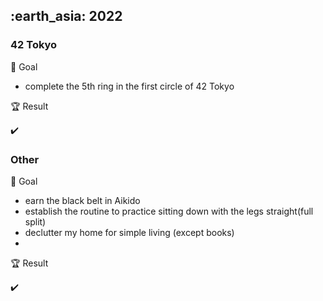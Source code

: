 <h2> :earth_asia: 2022 </h2>

<h3>42 Tokyo </h3>

:dart: Goal
- complete the 5th ring in the first circle of 42 Tokyo



:trophy: Result

:heavy_check_mark: 

<h3>Other </h3>

:dart: Goal
- earn the black belt in Aikido
- establish the routine to practice sitting down with the legs straight(full split)
- declutter my home for simple living (except books)
- 

:trophy: Result

:heavy_check_mark: 

